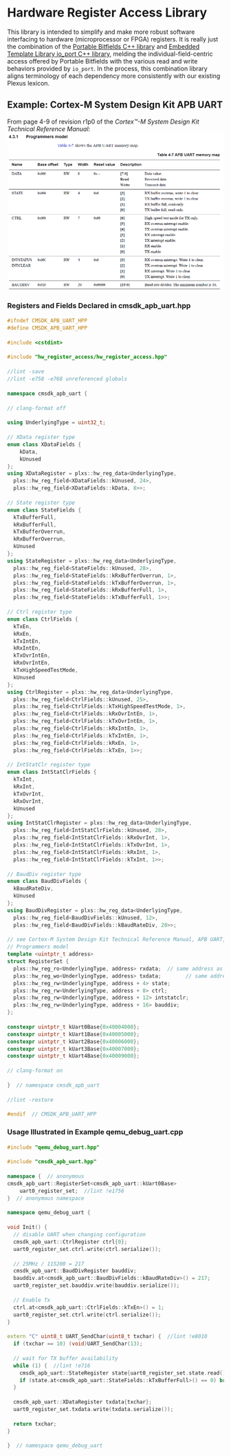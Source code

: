 # Hardware Register Access Library

This library is intended to simplify and make more robust software interfacing to hardware (microprocessor or FPGA) registers.  It is really just the combination of the [Portable Bitfields C++ library](https://github.com/KKoovalsky/PortableBitfields) and [Embedded Template Library io_port C++ library](https://www.etlcpp.com/io_port.html), melding the individual-field-centric access offered by Portable Bitfields with the various read and write behaviors provided by `io_port`.  In the process, this combination library aligns terminology of each dependency more consistently with our existing Plexus lexicon.

## Example: Cortex-M System Design Kit APB UART

From page 4-9 of revision r1p0 of the *Cortex™-M System Design Kit Technical Reference Manual*:
![CMSDK APB UART Registers](cmsdk_apb_uart_example.png "CMSDK APB UART Registers")

### Registers and Fields Declared in cmsdk_apb_uart.hpp

``` cpp
#ifndef CMSDK_APB_UART_HPP
#define CMSDK_APB_UART_HPP

#include <cstdint>

#include "hw_register_access/hw_register_access.hpp"

//lint -save
//lint -e758 -e768 unreferenced globals

namespace cmsdk_apb_uart {

// clang-format off

using UnderlyingType = uint32_t;

// XData register type
enum class XDataFields { 
    kData,
    kUnused
};
using XDataRegister = plxs::hw_reg_data<UnderlyingType,
  plxs::hw_reg_field<XDataFields::kUnused, 24>,
  plxs::hw_reg_field<XDataFields::kData, 8>>;

// State register type
enum class StateFields {
  kTxBufferFull,
  kRxBufferFull,
  kTxBufferOverrun,
  kRxBufferOverrun,
  kUnused
};
using StateRegister = plxs::hw_reg_data<UnderlyingType,
  plxs::hw_reg_field<StateFields::kUnused, 28>,
  plxs::hw_reg_field<StateFields::kRxBufferOverrun, 1>,
  plxs::hw_reg_field<StateFields::kTxBufferOverrun, 1>,
  plxs::hw_reg_field<StateFields::kRxBufferFull, 1>,
  plxs::hw_reg_field<StateFields::kTxBufferFull, 1>>;

// Ctrl register type
enum class CtrlFields {
  kTxEn,
  kRxEn,
  kTxIntEn,
  kRxIntEn,
  kTxOvrIntEn,
  kRxOvrIntEn,
  kTxHighSpeedTestMode,
  kUnused
};
using CtrlRegister = plxs::hw_reg_data<UnderlyingType,
  plxs::hw_reg_field<CtrlFields::kUnused, 25>,
  plxs::hw_reg_field<CtrlFields::kTxHighSpeedTestMode, 1>,
  plxs::hw_reg_field<CtrlFields::kRxOvrIntEn, 1>,
  plxs::hw_reg_field<CtrlFields::kTxOvrIntEn, 1>,
  plxs::hw_reg_field<CtrlFields::kRxIntEn, 1>,
  plxs::hw_reg_field<CtrlFields::kTxIntEn, 1>,
  plxs::hw_reg_field<CtrlFields::kRxEn, 1>,
  plxs::hw_reg_field<CtrlFields::kTxEn, 1>>;

// IntStatClr register type
enum class IntStatClrFields {
  kTxInt,
  kRxInt,
  kTxOvrInt,
  kRxOvrInt,
  kUnused
};
using IntStatClrRegister = plxs::hw_reg_data<UnderlyingType,
  plxs::hw_reg_field<IntStatClrFields::kUnused, 28>,
  plxs::hw_reg_field<IntStatClrFields::kRxOvrInt, 1>,
  plxs::hw_reg_field<IntStatClrFields::kTxOvrInt, 1>,
  plxs::hw_reg_field<IntStatClrFields::kRxInt, 1>,
  plxs::hw_reg_field<IntStatClrFields::kTxInt, 1>>;

// BaudDiv register type
enum class BaudDivFields {
  kBaudRateDiv,
  kUnused
};
using BaudDivRegister = plxs::hw_reg_data<UnderlyingType,
  plxs::hw_reg_field<BaudDivFields::kUnused, 12>,
  plxs::hw_reg_field<BaudDivFields::kBaudRateDiv, 20>>;

// see Cortex-M System Design Kit Technical Reference Manual, APB UART,
// Programmers model
template <uintptr_t address>
struct RegisterSet {
  plxs::hw_reg_ro<UnderlyingType, address> rxdata;  // same address as txdata
  plxs::hw_reg_wo<UnderlyingType, address> txdata;        // same address as rxdata
  plxs::hw_reg_rw<UnderlyingType, address + 4> state;
  plxs::hw_reg_rw<UnderlyingType, address + 8> ctrl;
  plxs::hw_reg_rw<UnderlyingType, address + 12> intstatclr;
  plxs::hw_reg_rw<UnderlyingType, address + 16> bauddiv;
};

constexpr uintptr_t kUart0Base{0x40004000};
constexpr uintptr_t kUart1Base{0x40005000};
constexpr uintptr_t kUart2Base{0x40006000};
constexpr uintptr_t kUart3Base{0x40007000};
constexpr uintptr_t kUart4Base{0x40009000};

// clang-format on

}  // namespace cmsdk_apb_uart

//lint -restore

#endif  // CMSDK_APB_UART_HPP
```

### Usage Illustrated in Example qemu_debug_uart.cpp

``` cpp
#include "qemu_debug_uart.hpp"

#include "cmsdk_apb_uart.hpp"

namespace {  // anonymous
cmsdk_apb_uart::RegisterSet<cmsdk_apb_uart::kUart0Base>
    uart0_register_set;  //lint !e1756
}  // anonymous namespace

namespace qemu_debug_uart {

void Init() {
  // disable UART when changing configuration
  cmsdk_apb_uart::CtrlRegister ctrl{0};
  uart0_register_set.ctrl.write(ctrl.serialize());

  // 25MHz / 115200 = 217
  cmsdk_apb_uart::BaudDivRegister bauddiv;
  bauddiv.at<cmsdk_apb_uart::BaudDivFields::kBaudRateDiv>() = 217;
  uart0_register_set.bauddiv.write(bauddiv.serialize());

  // Enable Tx
  ctrl.at<cmsdk_apb_uart::CtrlFields::kTxEn>() = 1;
  uart0_register_set.ctrl.write(ctrl.serialize());
}

extern "C" uint8_t UART_SendChar(uint8_t txchar) {  //lint !e8010
  if (txchar == 10) (void)UART_SendChar(13);

  // wait for TX buffer availability
  while (1) {  //lint !e716
    cmsdk_apb_uart::StateRegister state{uart0_register_set.state.read()};
    if (state.at<cmsdk_apb_uart::StateFields::kTxBufferFull>() == 0) break;
  }

  cmsdk_apb_uart::XDataRegister txdata{txchar};
  uart0_register_set.txdata.write(txdata.serialize());

  return txchar;
}

}  // namespace qemu_debug_uart
```
